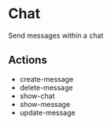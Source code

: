 # Chat

Send messages within a chat

## Actions

- create-message
- delete-message
- show-chat
- show-message
- update-message
